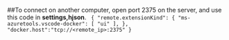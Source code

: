 ##To connect on another computer, open port 2375 on the server, and use this code in **settings,hjson**.
`
    {
        "remote.extensionKind": {
            "ms-azuretools.vscode-docker": [ "ui" ],
        },
        "docker.host":"tcp://<remote_ip>:2375"
    }`
